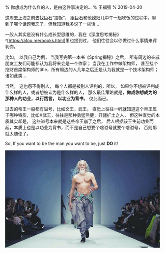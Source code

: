 % 你想成为什么样的人，是由这件事决定的...
% 王福强
% 2019-04-20

这周去上海之前去找巨石“蹭饭”， 跟巨石和他媳妇儿中午一起吃饭的过程中，聊到了哪个话题我忘了，但我知道我多说了一些话...

一般人其实是没有什么成长型思维的，我在《深度思考揭秘》^[<https://afoo.me/books.html>]里也提到过， 他们往往会以你做过什么事情来评判你。

比如， 以我自己为例， 当我写完第一本书《Spring揭秘》之后， 所有周边的亲戚朋友工友们可能都认为我将来会是一个作家； 当我在工作中做架构师， 甚至挂个挖财首席架构师的title，所有周边的人几年之后还是认为我就是一个技术架构师；诸如此类...

当然， 这也怨不得别人， 每个人都是被别人评判的，所以， 如果你不想被评判成什么样的人，或者想被认为是什么样的人， 那么最佳策略就是，**做成你想成为的那种人的功业，以行践言， 以功业为背书**， 仅此而已。

过去的帝王一般都有谥号，比如文王，武王， 直觉上往往一听就知道这个帝王属于哪种特质，比如X武王，往往是那种勇猛熊健，开疆扩土之人， 但这种直觉的本质其实却是， 这些谥号本来就是这些帝王崩了之后， 后人根据该王生前功业而起，本质上也是以功业为背书，而不是自己想要个啥谥号就要个啥谥号， 否则那就太随便了。

So, If you want to be the man you want to be, just **DO** it!

![](images/WechatIMG2237.jpeg)



